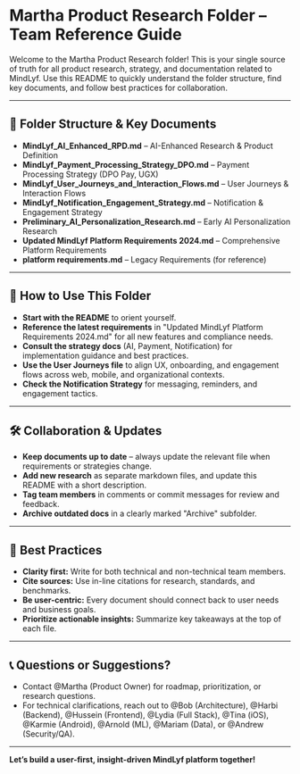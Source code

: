 # Martha Product Research Folder – Team Reference Guide

Welcome to the Martha Product Research folder! This is your single source of truth for all product research, strategy, and documentation related to MindLyf. Use this README to quickly understand the folder structure, find key documents, and follow best practices for collaboration.

---

## 📁 Folder Structure & Key Documents

- **MindLyf_AI_Enhanced_RPD.md** – AI-Enhanced Research & Product Definition
- **MindLyf_Payment_Processing_Strategy_DPO.md** – Payment Processing Strategy (DPO Pay, UGX)
- **MindLyf_User_Journeys_and_Interaction_Flows.md** – User Journeys & Interaction Flows
- **MindLyf_Notification_Engagement_Strategy.md** – Notification & Engagement Strategy
- **Preliminary_AI_Personalization_Research.md** – Early AI Personalization Research
- **Updated MindLyf Platform Requirements 2024.md** – Comprehensive Platform Requirements
- **platform requirements.md** – Legacy Requirements (for reference)

---

## 🚦 How to Use This Folder

- **Start with the README** to orient yourself.
- **Reference the latest requirements** in "Updated MindLyf Platform Requirements 2024.md" for all new features and compliance needs.
- **Consult the strategy docs** (AI, Payment, Notification) for implementation guidance and best practices.
- **Use the User Journeys file** to align UX, onboarding, and engagement flows across web, mobile, and organizational contexts.
- **Check the Notification Strategy** for messaging, reminders, and engagement tactics.

---

## 🛠️ Collaboration & Updates

- **Keep documents up to date** – always update the relevant file when requirements or strategies change.
- **Add new research** as separate markdown files, and update this README with a short description.
- **Tag team members** in comments or commit messages for review and feedback.
- **Archive outdated docs** in a clearly marked "Archive" subfolder.

---

## 🧭 Best Practices

- **Clarity first:** Write for both technical and non-technical team members.
- **Cite sources:** Use in-line citations for research, standards, and benchmarks.
- **Be user-centric:** Every document should connect back to user needs and business goals.
- **Prioritize actionable insights:** Summarize key takeaways at the top of each file.

---

## 📞 Questions or Suggestions?

- Contact @Martha (Product Owner) for roadmap, prioritization, or research questions.
- For technical clarifications, reach out to @Bob (Architecture), @Harbi (Backend), @Hussein (Frontend), @Lydia (Full Stack), @Tina (iOS), @Karmie (Android), @Arnold (ML), @Mariam (Data), or @Andrew (Security/QA).

---

**Let’s build a user-first, insight-driven MindLyf platform together!**